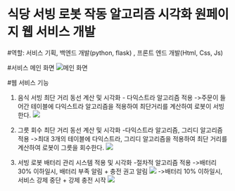 # 식당 서빙 로봇 작동 알고리즘 시각화 원페이지 웹 서비스 개발 #

#역할: 서비스 기획, 백엔드 개발(python, flask) , 프론트 엔드 개발(Html, Css, Js) 

#서비스 메인 화면
![메인 화면](https://github.com/user-attachments/assets/41ae62e3-ec5f-41a3-9f58-09db18ddf1df)




#웹 서비스 기능
1. 음식 서빙 최단 거리 동선 계산 및 시각화 - 다익스트라 알고리즘 적용
   ->주문이 들어간 테이블에 다익스트라 알고리즘을 적용하여 최단거리를 계산하여 로봇이 서빙한다.
![](https://github.com/user-attachments/assets/5ae6704f-a9ae-458c-870c-b0068e7f8dd1)

   
2. 그릇 회수 최단 거리 동선 계산 및 시각화 -다익스트라 알고리즘, 그리디 알고리즘 적용
   ->최대 3개의 테이블에 다익스트라, 그리디 알고리즘을 적용하여 최단 거리를 계산하여 로봇이 그릇을 회수한다.
![](https://github.com/user-attachments/assets/51fcd069-abb3-48aa-b580-72b0da3eba27)
   
4. 서빙 로봇 배터리 관리 시스템 적용 및 시각화 -절차적 알고리즘 적용
   ->배터리 30% 이하일시, 배터리 부족 알림 + 충전 권고 알림
![](https://github.com/user-attachments/assets/2eea6e6c-52e2-4359-88d9-5535563fab33)
   ->배터리 10% 이하일시, 서비스 강제 중단 + 강제 충전 시작
![](https://github.com/user-attachments/assets/e36ea0fe-a084-40eb-a887-d18e49b5be9c)



